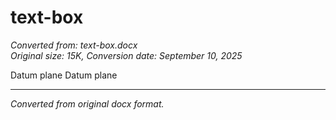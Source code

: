 # text-box

*Converted from: text-box.docx*  
*Original size: 15K, Conversion date: September 10, 2025*

Datum plane
Datum plane

---
*Converted from original docx format.*
